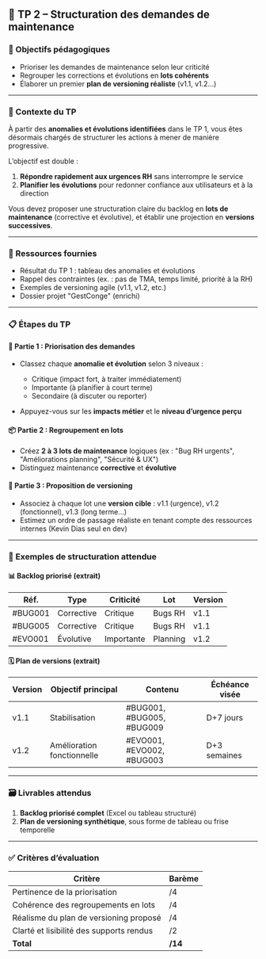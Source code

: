 ## 🧪 TP 2 – Structuration des demandes de maintenance

### 🎯 Objectifs pédagogiques

- Prioriser les demandes de maintenance selon leur criticité
- Regrouper les corrections et évolutions en **lots cohérents**
- Élaborer un premier **plan de versioning réaliste** (v1.1, v1.2…)

---

### 📘 Contexte du TP

À partir des **anomalies et évolutions identifiées** dans le TP 1, vous êtes désormais chargés de structurer les actions à mener de manière progressive.

L’objectif est double :

1. **Répondre rapidement aux urgences RH** sans interrompre le service
2. **Planifier les évolutions** pour redonner confiance aux utilisateurs et à la direction

Vous devez proposer une structuration claire du backlog en **lots de maintenance** (corrective et évolutive), et établir une projection en **versions successives**.

---

### 📂 Ressources fournies

- Résultat du TP 1 : tableau des anomalies et évolutions
- Rappel des contraintes (ex. : pas de TMA, temps limité, priorité à la RH)
- Exemples de versioning agile (v1.1, v1.2, etc.)
- Dossier projet "GestConge" (enrichi)

---

### 📋 Étapes du TP

#### 🧮 Partie 1 : Priorisation des demandes

- Classez chaque **anomalie et évolution** selon 3 niveaux :

  - Critique (impact fort, à traiter immédiatement)
  - Importante (à planifier à court terme)
  - Secondaire (à discuter ou reporter)

- Appuyez-vous sur les **impacts métier** et le **niveau d’urgence perçu**

#### 📦 Partie 2 : Regroupement en lots

- Créez **2 à 3 lots de maintenance** logiques (ex : "Bug RH urgents", "Améliorations planning", "Sécurité & UX")
- Distinguez maintenance **corrective** et **évolutive**

#### 📅 Partie 3 : Proposition de versioning

- Associez à chaque lot une **version cible** : v1.1 (urgence), v1.2 (fonctionnel), v1.3 (long terme…)
- Estimez un ordre de passage réaliste en tenant compte des ressources internes (Kevin Dias seul en dev)

---

### 📌 Exemples de structuration attendue

#### 📊 Backlog priorisé (extrait)

| Réf.    | Type       | Criticité  | Lot      | Version |
| ------- | ---------- | ---------- | -------- | ------- |
| #BUG001 | Corrective | Critique   | Bugs RH  | v1.1    |
| #BUG005 | Corrective | Critique   | Bugs RH  | v1.1    |
| #EVO001 | Évolutive  | Importante | Planning | v1.2    |

#### 🗓️ Plan de versions (extrait)

| Version | Objectif principal         | Contenu                   | Échéance visée |
| ------- | -------------------------- | ------------------------- | -------------- |
| v1.1    | Stabilisation              | #BUG001, #BUG005, #BUG009 | D+7 jours      |
| v1.2    | Amélioration fonctionnelle | #EVO001, #EVO002, #BUG003 | D+3 semaines   |

---

### 🗃️ Livrables attendus

1. **Backlog priorisé complet** (Excel ou tableau structuré)
2. **Plan de versioning synthétique**, sous forme de tableau ou frise temporelle

---

### ✅ Critères d’évaluation

| Critère                                  | Barème  |
| ---------------------------------------- | ------- |
| Pertinence de la priorisation            | /4      |
| Cohérence des regroupements en lots      | /4      |
| Réalisme du plan de versioning proposé   | /4      |
| Clarté et lisibilité des supports rendus | /2      |
| **Total**                                | **/14** |
